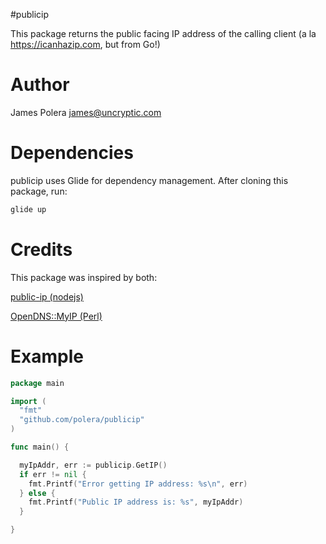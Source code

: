 #publicip

This package returns the public facing IP address of the calling client (a la https://icanhazip.com, but from Go!)

Author
==
James Polera <james@uncryptic.com>

Dependencies
==
publicip uses Glide for dependency management.  After cloning this package, run:
```bash
glide up
```

Credits
==
This package was inspired by both:

[public-ip (nodejs)](https://github.com/sindresorhus/public-ip/blob/master/index.js)

[OpenDNS::MyIP (Perl)](https://metacpan.org/pod/OpenDNS::MyIP)

Example
==
```go
package main

import (
  "fmt"
  "github.com/polera/publicip"
)

func main() {

  myIpAddr, err := publicip.GetIP()
  if err != nil {
    fmt.Printf("Error getting IP address: %s\n", err)
  } else {
    fmt.Printf("Public IP address is: %s", myIpAddr)
  }

}

```


